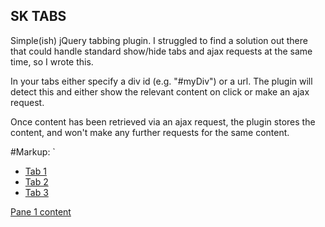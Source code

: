 SK TABS
--------------------------------------------------

Simple(ish) jQuery tabbing plugin. I struggled to find a solution out there that could handle standard show/hide tabs and ajax requests at the same time, so I wrote this.

In your tabs either specify a div id (e.g. "#myDiv") or a url. The plugin will detect this and either show the relevant content on click or make an ajax request.

Once content has been retrieved via an ajax request, the plugin stores the content, and won't make any further requests for the same content.

#Markup:
`
<div id="my_container">
	<ul class="tabs">
		<li><a href="#pane1">Tab 1</li>
		<li><a href="#pane2">Tab 2</li>
		<li><a href="http://example.com/ajaxcontent.html">Tab 3</li>
	</ul>
	
<div class="panes">
		<div id="#pane1">Pane 1 content</div>
		<div id="#pane2>Pane 2 content</div>
	</div>
</div>
`